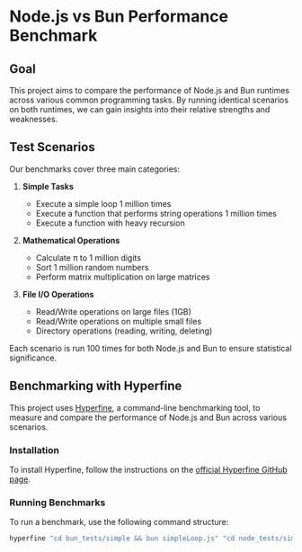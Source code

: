 # Node.js vs Bun Performance Benchmark

## Goal

This project aims to compare the performance of Node.js and Bun runtimes across various common programming tasks. By running identical scenarios on both runtimes, we can gain insights into their relative strengths and weaknesses.

## Test Scenarios

Our benchmarks cover three main categories:

1. **Simple Tasks**

   - Execute a simple loop 1 million times
   - Execute a function that performs string operations 1 million times
   - Execute a function with heavy recursion

2. **Mathematical Operations**

   - Calculate π to 1 million digits
   - Sort 1 million random numbers
   - Perform matrix multiplication on large matrices

3. **File I/O Operations**
   - Read/Write operations on large files (1GB)
   - Read/Write operations on multiple small files
   - Directory operations (reading, writing, deleting)

Each scenario is run 100 times for both Node.js and Bun to ensure statistical significance.

## Benchmarking with Hyperfine

This project uses [Hyperfine](https://github.com/sharkdp/hyperfine), a command-line benchmarking tool, to measure and compare the performance of Node.js and Bun across various scenarios.

### Installation

To install Hyperfine, follow the instructions on the [official Hyperfine GitHub page](https://github.com/sharkdp/hyperfine#installation).

### Running Benchmarks

To run a benchmark, use the following command structure:

```bash
hyperfine "cd bun_tests/simple && bun simpleLoop.js" "cd node_tests/simple && node simpleLoop.js" --warmup 5
```
